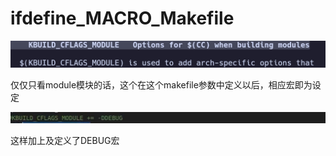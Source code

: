 # ifdefine_MACRO_Makefile
![](ifdefine_MACRO_Makefile_image.)

仅仅只看module模块的话，这个在这个makefile参数中定义以后，相应宏即为设定

![](1_ifdefine_MACRO_Makefile_image.)

这样加上及定义了DEBUG宏